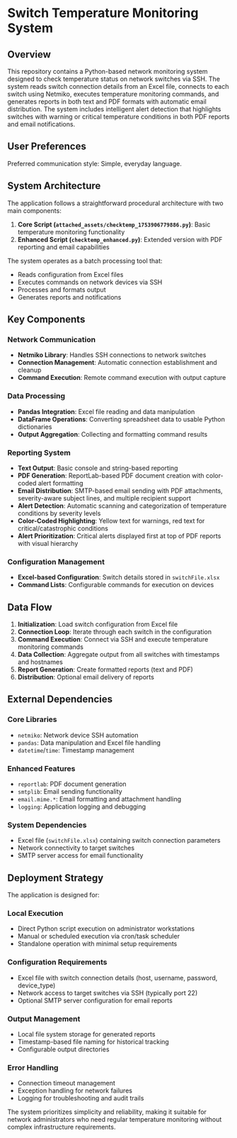 # Switch Temperature Monitoring System

## Overview

This repository contains a Python-based network monitoring system designed to check temperature status on network switches via SSH. The system reads switch connection details from an Excel file, connects to each switch using Netmiko, executes temperature monitoring commands, and generates reports in both text and PDF formats with automatic email distribution. The system includes intelligent alert detection that highlights switches with warning or critical temperature conditions in both PDF reports and email notifications.

## User Preferences

Preferred communication style: Simple, everyday language.

## System Architecture

The application follows a straightforward procedural architecture with two main components:

1. **Core Script (`attached_assets/checktemp_1753906779886.py`)**: Basic temperature monitoring functionality
2. **Enhanced Script (`checktemp_enhanced.py`)**: Extended version with PDF reporting and email capabilities

The system operates as a batch processing tool that:
- Reads configuration from Excel files
- Executes commands on network devices via SSH
- Processes and formats output
- Generates reports and notifications

## Key Components

### Network Communication
- **Netmiko Library**: Handles SSH connections to network switches
- **Connection Management**: Automatic connection establishment and cleanup
- **Command Execution**: Remote command execution with output capture

### Data Processing
- **Pandas Integration**: Excel file reading and data manipulation
- **DataFrame Operations**: Converting spreadsheet data to usable Python dictionaries
- **Output Aggregation**: Collecting and formatting command results

### Reporting System
- **Text Output**: Basic console and string-based reporting
- **PDF Generation**: ReportLab-based PDF document creation with color-coded alert formatting
- **Email Distribution**: SMTP-based email sending with PDF attachments, severity-aware subject lines, and multiple recipient support
- **Alert Detection**: Automatic scanning and categorization of temperature conditions by severity levels
- **Color-Coded Highlighting**: Yellow text for warnings, red text for critical/catastrophic conditions
- **Alert Prioritization**: Critical alerts displayed first at top of PDF reports with visual hierarchy

### Configuration Management
- **Excel-based Configuration**: Switch details stored in `switchFile.xlsx`
- **Command Lists**: Configurable commands for execution on devices

## Data Flow

1. **Initialization**: Load switch configuration from Excel file
2. **Connection Loop**: Iterate through each switch in the configuration
3. **Command Execution**: Connect via SSH and execute temperature monitoring commands
4. **Data Collection**: Aggregate output from all switches with timestamps and hostnames
5. **Report Generation**: Create formatted reports (text and PDF)
6. **Distribution**: Optional email delivery of reports

## External Dependencies

### Core Libraries
- `netmiko`: Network device SSH automation
- `pandas`: Data manipulation and Excel file handling
- `datetime`/`time`: Timestamp management

### Enhanced Features
- `reportlab`: PDF document generation
- `smtplib`: Email sending functionality
- `email.mime.*`: Email formatting and attachment handling
- `logging`: Application logging and debugging

### System Dependencies
- Excel file (`switchFile.xlsx`) containing switch connection parameters
- Network connectivity to target switches
- SMTP server access for email functionality

## Deployment Strategy

The application is designed for:

### Local Execution
- Direct Python script execution on administrator workstations
- Manual or scheduled execution via cron/task scheduler
- Standalone operation with minimal setup requirements

### Configuration Requirements
- Excel file with switch connection details (host, username, password, device_type)
- Network access to target switches via SSH (typically port 22)
- Optional SMTP server configuration for email reports

### Output Management
- Local file system storage for generated reports
- Timestamp-based file naming for historical tracking
- Configurable output directories

### Error Handling
- Connection timeout management
- Exception handling for network failures
- Logging for troubleshooting and audit trails

The system prioritizes simplicity and reliability, making it suitable for network administrators who need regular temperature monitoring without complex infrastructure requirements.
